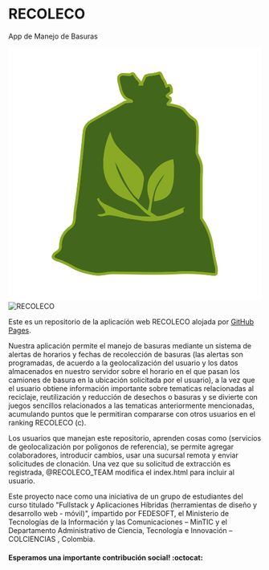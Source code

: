 # RECOLECO
App de Manejo de Basuras

![RECOLECO](https://github.com/jcnavarroh/EcoTrash/blob/master/web/app/assets/images/recoleco.svg) 
<img href="https://github.com/jcnavarroh/EcoTrash/blob/master/web/app/assets/images/recoleco.svg" alt="RECOLECO" style="width: 100px;"/>

Este es un repositorio de la aplicación web RECOLECO alojada por [GitHub Pages](http://pages.github.com).

Nuestra aplicación permite el manejo de basuras mediante un sistema de alertas de horarios y fechas de recolección de basuras (las alertas son programadas, de acuerdo a la geolocalización del usuario y los datos almacenados en nuestro servidor sobre el horario en el que pasan los camiones de basura en la ubicación solicitada por el usuario), a la vez que el usuario obtiene información importante sobre tematicas relacionadas al reciclaje, reutilización y reducción de desechos o basuras y se divierte con juegos sencillos relacionados a las tematicas anteriormente mencionadas, acumulando puntos que le permitiran compararse con otros usuarios en el ranking RECOLECO (c).


Los usuarios que manejan este repositorio, aprenden cosas como (servicios de geolocalización por poligonos de referencia), se permite agregar colaboradores, introducir cambios, usar una sucursal remota y enviar solicitudes de clonación. Una vez que su solicitud de extracción es registrada, @RECOLECO_TEAM modifica el index.html para incluir al usuario.

Este proyecto nace como una iniciativa de un grupo de estudiantes del curso titulado "Fullstack y Aplicaciones Híbridas (herramientas de diseño y desarrollo web - móvil)", impartido por FEDESOFT, el Ministerio de Tecnologías de la Información y las Comunicaciones – MinTIC y el Departamento Administrativo de Ciencia, Tecnología e Innovación – COLCIENCIAS , Colombia.


#### Esperamos una importante contribución social! :octocat:
